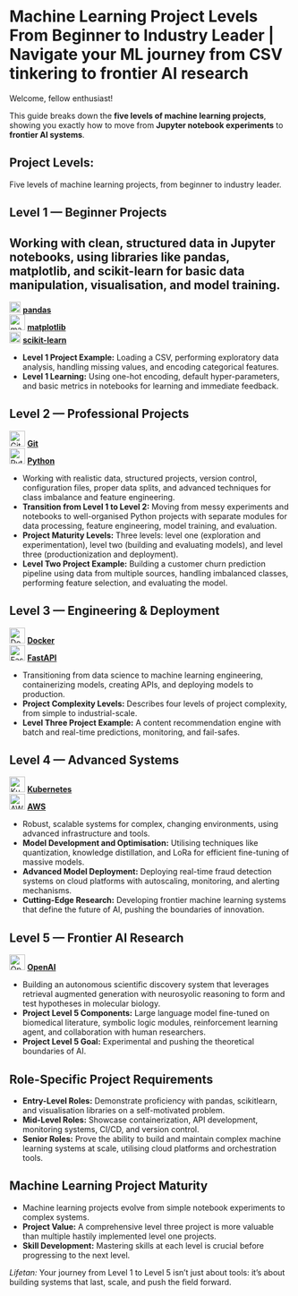 #  Machine Learning Project Levels From Beginner to Industry Leader | Navigate your ML journey from CSV tinkering to frontier AI research

Welcome, fellow enthusiast!  

This guide breaks down the **five levels of machine learning projects**, showing you exactly how to move from **Jupyter notebook experiments** to **frontier AI systems**.  


## Project Levels:  
Five levels of machine learning projects, from beginner to industry leader.


## Level 1 — Beginner Projects

Working with clean, structured data in **Jupyter notebooks**, using libraries like pandas, matplotlib, and scikit-learn for basic data manipulation, visualisation, and model training.
- 
<img src="https://pandas.pydata.org/static/img/pandas_mark.svg" alt="pandas logo" height="20"/> [**pandas**](https://pandas.pydata.org/)  
<img src="https://matplotlib.org/_static/images/logo2.svg" alt="matplotlib logo" height="28"/> [**matplotlib**](https://matplotlib.org/)  
<img src="https://scikit-learn.org/stable/_static/scikit-learn-logo-small.png" alt="scikit-learn logo" height="20"/> [**scikit-learn**](https://scikit-learn.org/stable/)  

- **Level 1 Project Example:** Loading a CSV, performing exploratory data analysis, handling missing values, and encoding categorical features.  
- **Level 1 Learning:** Using one-hot encoding, default hyper-parameters, and basic metrics in notebooks for learning and immediate feedback.


## Level 2 — Professional Projects

<img src="https://git-scm.com/images/logos/downloads/Git-Icon-1788C.png" alt="Git logo" height="28"/> [**Git**](https://git-scm.com/)  
<img src="https://www.python.org/static/community_logos/python-logo-generic.svg" alt="Python logo" height="28"/> [**Python**](https://www.python.org/)  

- Working with realistic data, structured projects, version control, configuration files, proper data splits, and advanced techniques for class imbalance and feature engineering.  
- **Transition from Level 1 to Level 2:** Moving from messy experiments and notebooks to well-organised Python projects with separate modules for data processing, feature engineering, model training, and evaluation.  
- **Project Maturity Levels:** Three levels: level one (exploration and experimentation), level two (building and evaluating models), and level three (productionization and deployment).  
- **Level Two Project Example:** Building a customer churn prediction pipeline using data from multiple sources, handling imbalanced classes, performing feature selection, and evaluating the model.


## Level 3 — Engineering & Deployment

<img src="https://www.docker.com/wp-content/uploads/2022/03/Moby-logo.png" alt="Docker logo" height="28"/> [**Docker**](https://www.docker.com/)  
<img src="https://fastapi.tiangolo.com/img/logo-margin/logo-teal.png" alt="FastAPI logo" height="28"/> [**FastAPI**](https://fastapi.tiangolo.com/)  

- Transitioning from data science to machine learning engineering, containerizing models, creating APIs, and deploying models to production.  
- **Project Complexity Levels:** Describes four levels of project complexity, from simple to industrial-scale.  
- **Level Three Project Example:** A content recommendation engine with batch and real-time predictions, monitoring, and fail-safes.


## Level 4 — Advanced Systems

<img src="https://kubernetes.io/images/kubernetes-horizontal-color.png" alt="Kubernetes logo" height="28"/> [**Kubernetes**](https://kubernetes.io/)  
<img src="https://a0.awsstatic.com/libra-css/images/logos/aws_logo_smile_1200x630.png" alt="AWS logo" height="28"/> [**AWS**](https://aws.amazon.com/)  

- Robust, scalable systems for complex, changing environments, using advanced infrastructure and tools.  
- **Model Development and Optimisation:** Utilising techniques like quantization, knowledge distillation, and LoRa for efficient fine-tuning of massive models.  
- **Advanced Model Deployment:** Deploying real-time fraud detection systems on cloud platforms with autoscaling, monitoring, and alerting mechanisms.  
- **Cutting-Edge Research:** Developing frontier machine learning systems that define the future of AI, pushing the boundaries of innovation.


## Level 5 — Frontier AI Research

<img src="https://upload.wikimedia.org/wikipedia/commons/4/4d/OpenAI_Logo.svg" alt="OpenAI logo" height="28"/> [**OpenAI**](https://openai.com/)  

- Building an autonomous scientific discovery system that leverages retrieval augmented generation with neurosyolic reasoning to form and test hypotheses in molecular biology.  
- **Project Level 5 Components:** Large language model fine-tuned on biomedical literature, symbolic logic modules, reinforcement learning agent, and collaboration with human researchers.  
- **Project Level 5 Goal:** Experimental and pushing the theoretical boundaries of AI.


## Role-Specific Project Requirements

- **Entry-Level Roles:** Demonstrate proficiency with pandas, scikitlearn, and visualisation libraries on a self-motivated problem.  
- **Mid-Level Roles:** Showcase containerization, API development, monitoring systems, CI/CD, and version control.  
- **Senior Roles:** Prove the ability to build and maintain complex machine learning systems at scale, utilising cloud platforms and orchestration tools.


## Machine Learning Project Maturity

- Machine learning projects evolve from simple notebook experiments to complex systems.  
- **Project Value:** A comprehensive level three project is more valuable than multiple hastily implemented level one projects.  
- **Skill Development:** Mastering skills at each level is crucial before progressing to the next level.


 *Lifetan:* Your journey from Level 1 to Level 5 isn’t just about tools: it’s about building systems that last, scale, and push the field forward.
